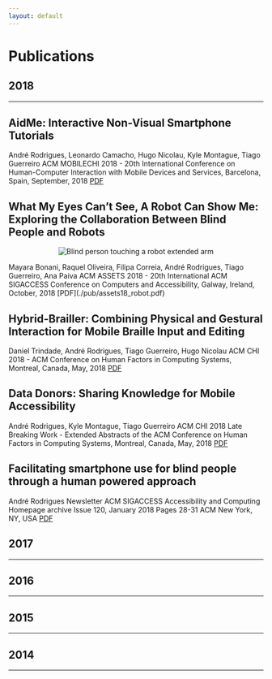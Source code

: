 ```yaml
---
layout: default
---
```


# Publications
## 2018 ##
* * *

## AidMe: Interactive Non-Visual Smartphone Tutorials

André Rodrigues, Leonardo Camacho, Hugo Nicolau, Kyle Montague, Tiago Guerreiro
ACM MOBILECHI 2018 - 20th International Conference on Human-Computer Interaction with Mobile Devices and Services, Barcelona, Spain, September, 2018 [PDF](./pub/mobilehci18_aidme.pdf)

## What My Eyes Can’t See, A Robot Can Show Me: Exploring the Collaboration Between Blind People and Robots

<p align="center">
    <img src="https://github.com/AndreFPRodrigues/home/blob/master/img/assests2018.png?raw=true" alt="Blind person touching a robot extended arm"/>
</p>
Mayara Bonani, Raquel Oliveira, Filipa Correia, André Rodrigues, Tiago Guerreiro, Ana Paiva
ACM ASSETS 2018 - 20th International ACM SIGACCESS Conference on Computers and Accessibility, Galway, Ireland, October, 2018 [PDF](./pub/assets18_robot.pdf)

## Hybrid-Brailler: Combining Physical and Gestural Interaction for Mobile Braille Input and Editing

Daniel Trindade, André Rodrigues, Tiago Guerreiro, Hugo Nicolau
ACM CHI 2018 - ACM Conference on Human Factors in Computing Systems, Montreal, Canada, May, 2018 [PDF](./pub/chi18_hybrid.pdf)

## Data Donors: Sharing Knowledge for Mobile Accessibility

André Rodrigues, Kyle Montague, Tiago Guerreiro
ACM CHI 2018 Late Breaking Work - Extended Abstracts of the ACM Conference on Human Factors in Computing Systems, Montreal, Canada, May, 2018 [PDF](./pub/chi18_datadonor.pdf)

## Facilitating smartphone use for blind people through a human powered approach
André Rodrigues
Newsletter ACM SIGACCESS Accessibility and Computing Homepage archive
Issue 120, January 2018 Pages 28-31 ACM New York, NY, USA  [PDF](./pub/chi18_datadonor.pdf)

## 2017 ##
* * *

## 2016 ##
* * *

## 2015 ##
* * *

## 2014 ##
* * *

